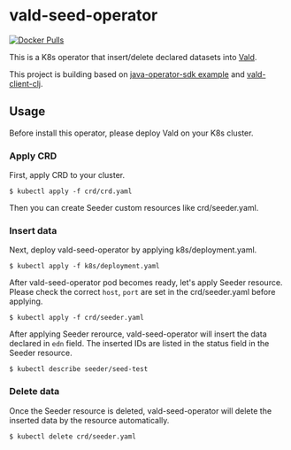 # vald-seed-operator

[![Docker Pulls](https://img.shields.io/docker/pulls/rinx/vald-seed-operator.svg?style=flat-square)](https://hub.docker.com/r/rinx/vald-seed-operator)

This is a K8s operator that insert/delete declared datasets into [Vald](https://github.com/vdaas/vald).

This project is building based on [java-operator-sdk example](https://github.com/java-operator-sdk/java-operator-sdk) and [vald-client-clj](https://github.com/vdaas/vald-client-clj).

Usage
---

Before install this operator, please deploy Vald on your K8s cluster.

### Apply CRD

First, apply CRD to your cluster.

    $ kubectl apply -f crd/crd.yaml

Then you can create Seeder custom resources like crd/seeder.yaml.


### Insert data

Next, deploy vald-seed-operator by applying k8s/deployment.yaml.

    $ kubectl apply -f k8s/deployment.yaml

After vald-seed-operator pod becomes ready, let's apply Seeder resource.
Please check the correct `host`, `port` are set in the crd/seeder.yaml before applying.

    $ kubectl apply -f crd/seeder.yaml

After applying Seeder rerource, vald-seed-operator will insert the data declared in `edn` field.
The inserted IDs are listed in the status field in the Seeder resource.

    $ kubectl describe seeder/seed-test


### Delete data

Once the Seeder resource is deleted, vald-seed-operator will delete the inserted data by the resource automatically.

    $ kubectl delete crd/seeder.yaml
